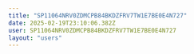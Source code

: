 ```yaml
---
title: "SP11064NRV0ZDMCPB84BKDZFRV7TW1E7BE0E4N727"
date: 2025-02-19T23:10:06.382Z
user: SP11064NRV0ZDMCPB84BKDZFRV7TW1E7BE0E4N727
layout: "users"
---
```

    